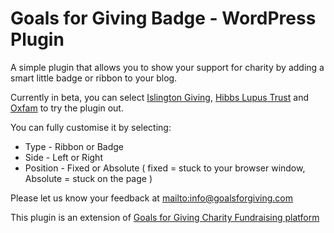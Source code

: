 Goals for Giving Badge - WordPress Plugin
=========================================

A simple plugin that allows you to show your support for charity by adding a smart little badge or ribbon to your blog.

Currently in beta, you can select [Islington Giving](http://www.islingtongiving.org.uk/), [Hibbs Lupus Trust](http://www.hibbslupustrust.org) and [Oxfam](http://www.oxfam.org.uk/) to try the plugin out.

You can fully customise it by selecting:

* Type - Ribbon or Badge
* Side - Left or Right
* Position - Fixed or Absolute ( fixed = stuck to your browser window, Absolute = stuck on the page )

Please let us know your feedback at <mailto:info@goalsforgiving.com>

This plugin is an extension of [Goals for Giving Charity Fundraising platform](http://www.goalsforgiving.com)